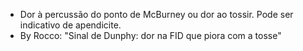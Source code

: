 - Dor à percussão do ponto de McBurney ou dor ao tossir. Pode ser indicativo de apendicite.
- By Rocco: "Sinal de Dunphy: dor na FID que piora com a tosse"